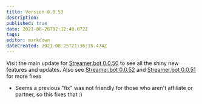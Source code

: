 ```yaml
---
title: Version 0.0.53
description: 
published: true
date: 2021-08-26T02:12:40.072Z
tags: 
editor: markdown
dateCreated: 2021-08-25T21:36:16.474Z
---
```


Visit the main update for [Streamer.bot 0.0.50](/Changelogs/Archives/Version-0050) to see all the shiny new features and updates. Also see [Streamer.bot 0.0.52](/Changelogs/Archives/Version-0052) and [Streamer.bot 0.0.51](/Changelogs/Archives/Version-0051) for more fixes

* Seems a previous "fix" was not friendly for those who aren't affiliate or partner, so this fixes that :)